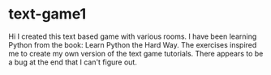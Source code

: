 # text-game1

Hi I created this text based game with various rooms. I have been learning Python from the book: Learn Python the Hard Way. The exercises inspired me to create my own version of the text game tutorials.
There appears to be a bug at the end that I can't figure out.
